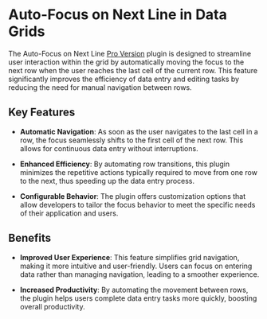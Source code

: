 # Auto-Focus on Next Line in Data Grids

The Auto-Focus on Next Line [Pro Version](../pro) plugin is designed to streamline user interaction within the grid by automatically moving the focus to the next row when the user reaches the last cell of the current row. This feature significantly improves the efficiency of data entry and editing tasks by reducing the need for manual navigation between rows.

## Key Features

- **Automatic Navigation**: As soon as the user navigates to the last cell in a row, the focus seamlessly shifts to the first cell of the next row. This allows for continuous data entry without interruptions.
  
- **Enhanced Efficiency**: By automating row transitions, this plugin minimizes the repetitive actions typically required to move from one row to the next, thus speeding up the data entry process.
  
- **Configurable Behavior**: The plugin offers customization options that allow developers to tailor the focus behavior to meet the specific needs of their application and users.

## Benefits

- **Improved User Experience**: This feature simplifies grid navigation, making it more intuitive and user-friendly. Users can focus on entering data rather than managing navigation, leading to a smoother experience.
  
- **Increased Productivity**: By automating the movement between rows, the plugin helps users complete data entry tasks more quickly, boosting overall productivity.
